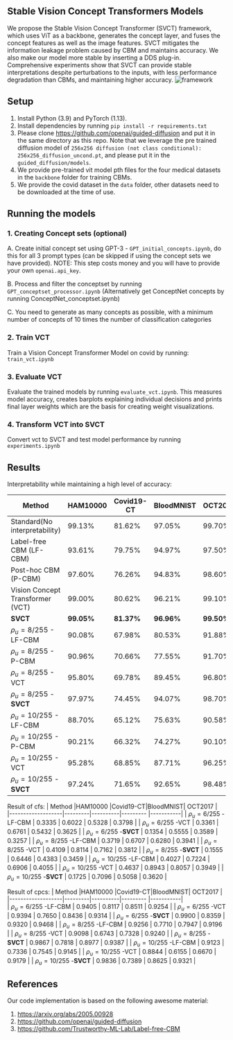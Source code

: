 ## Stable Vision Concept Transformers Models
 We propose the Stable Vision Concept Transformer (SVCT) framework, which uses ViT as a backbone, generates the concept layer, and fuses the concept features as well as the image features. SVCT mitigates the information leakage problem caused by CBM and maintains accuracy. We also make our model more stable by inserting a DDS plug-in. Comprehensive experiments show that SVCT can provide stable interpretations despite perturbations to the inputs, with less performance degradation than CBMs, and maintaining higher accuracy.
![framework](https://github.com/HuaGuaiGuai/Stable-Vision-Concept-Transformers/assets/115633787/d3e1e65d-17e4-4dc6-a48c-ddc36adbfa78)

## Setup
1. Install Python (3.9) and PyTorch (1.13).
2. Install dependencies by running `pip install -r requirements.txt`
3. Please clone https://github.com/openai/guided-diffusion and put it in the same directory as this repo. Note that we leverage the pre trained diffusion model of `256x256 diffusion (not class conditional): 256x256_diffusion_uncond.pt`, and please put it in the `guided_diffusion/models`.  
4. We provide pre-trained vit model pth files for the four medical datasets in the `backbone` folder for training CBMs.
5. We provide the covid dataset in the `data` folder, other datasets need to be downloaded at the time of use.


## Running the models

### 1. Creating Concept sets (optional)
A. Create initial concept set using GPT-3 - `GPT_initial_concepts.ipynb`, do this for all 3 prompt types (can be skipped if using the concept sets we have provided). NOTE: This step costs money and you will have to provide your own `openai.api_key`.

B. Process and filter the conceptset by running `GPT_conceptset_processor.ipynb` (Alternatively get ConceptNet concepts by running ConceptNet_conceptset.ipynb)

C. You need to generate as many concepts as possible, with a minimum number of concepts of 10 times the number of classification categories

### 2. Train VCT 
Train a Vision Concept Transformer Model on covid by running:  `train_vct.ipynb`

### 3. Evaluate VCT

Evaluate the trained models by running `evaluate_vct.ipynb`. This measures model accuracy, creates barplots explaining individual decisions and prints final layer weights which are the basis for creating weight visualizations.

### 4. Transform VCT into SVCT
Convert vct to SVCT and test model performance by running `experiments.ipynb`

## Results

Interpretability while maintaining a high level of accuracy:

|           Method  |HAM10000 |Covid19-CT|BloodMNIST|  OCT2017  |          
|-------------------|---------|----------|--------- |-----------|
|Standard(No interpretability)   | 99.13%  | 81.62%   | 97.05%   | 99.70%    |
| Label-free CBM (LF-CBM)        | 93.61%  | 79.75%   | 94.97%   | 97.50%    |
| Post-hoc CBM (P-CBM)           | 97.60%  | 76.26%   | 94.83%   | 98.60%    |
|Vision Concept Transformer (VCT)| 99.00%  | 80.62%   | 96.21%   | 99.10%    |
| **SVCT**                       | **99.05%**  | **81.37%**   | **96.96%**   | **99.50%**    |
| $\rho_u = 8/255$ - LF-CBM      | 90.08%  | 67.98%   | 80.53%   | 91.88%$   |
| $\rho_u = 8/255$ - P-CBM       | 90.96%  | 70.66%   | 77.55%   | 91.70%    |
| $\rho_u = 8/255$ - VCT         | 95.80%  | 69.78%   | 89.45%   | 96.80%    |
| $\rho_u = 8/255$ -**SVCT**     | 97.97%  | 74.45%   | 94.07%   | 98.70%    |
| $\rho_u = 10/255$ - LF-CBM     | 88.70%  | 65.12%   | 75.63%   | 90.58%    |
| $\rho_u = 10/255$ - P-CBM      | 90.21%  | 66.32%   | 74.27%   | 90.10%    |
| $\rho_u = 10/255$ - VCT        | 95.28%  | 68.85%   | 87.71%   | 96.25%    |
| $\rho_u = 10/255$ -**SVCT**    | 97.24%  | 71.65%   | 92.65%   | 98.48%    |

Result of cfs: 
|           Method  |HAM10000 |Covid19-CT|BloodMNIST|  OCT2017  |          
|-------------------|---------|----------|--------- |-----------|
| $\rho_u = 6/255$ -LF-CBM       | 0.3335  | 0.6022   | 0.5328   | 0.3798    |
| $\rho_u = 6/255$ -VCT          | 0.3361  | 0.6761   | 0.5432   | 0.3625    |
| $\rho_u = 6/255$ -**SVCT**     | 0.1354  | 0.5555   | 0.3589   | 0.3257    |
| $\rho_u = 8/255$ -LF-CBM       | 0.3719  | 0.6707   | 0.6280   | 0.3941    |
| $\rho_u = 8/255$ -VCT          | 0.4109  | 0.8114   | 0.7162   | 0.3812    |
| $\rho_u = 8/255$ -**SVCT**     | 0.1555  | 0.6446   | 0.4383   | 0.3459    |
| $\rho_u = 10/255$ -LF-CBM      | 0.4027  | 0.7224   | 0.6906   | 0.4055    |
| $\rho_u = 10/255$ -VCT         | 0.4637  | 0.8943   | 0.8057   | 0.3949    |
| $\rho_u = 10/255$ -**SVCT**    | 0.1725  | 0.7096   | 0.5058   | 0.3620    |

Result of cpcs:
|           Method  |HAM10000 |Covid19-CT|BloodMNIST|  OCT2017  |          
|-------------------|---------|----------|--------- |-----------|       
| $\rho_u = 6/255$ -LF-CBM       | 0.9405  | 0.8117   | 0.8511   | 0.9254    |
| $\rho_u = 6/255$ -VCT          | 0.9394  | 0.7650   | 0.8436   | 0.9314    |
| $\rho_u = 6/255$ -**SVCT**     | 0.9900  | 0.8359   | 0.9320   | 0.9468    |
| $\rho_u = 8/255$ -LF-CBM       | 0.9256  | 0.7710   | 0.7947   | 0.9196    |
| $\rho_u = 8/255$ -VCT          | 0.9098  | 0.6743   | 0.7328   | 0.9240    |
| $\rho_u = 8/255$ -**SVCT**     | 0.9867  | 0.7818   | 0.8977   | 0.9387    |
| $\rho_u = 10/255$ -LF-CBM      | 0.9123  | 0.7336   | 0.7545   | 0.9145    |
| $\rho_u = 10/255$ -VCT         | 0.8844  | 0.6155   | 0.6670   | 0.9179    |
| $\rho_u = 10/255$ -**SVCT**    | 0.9836  | 0.7389   | 0.8625   | 0.9321    |

## References

Our code implementation is based on the following awesome material:

1. https://arxiv.org/abs/2005.00928
2. https://github.com/openai/guided-diffusion
3. https://github.com/Trustworthy-ML-Lab/Label-free-CBM
